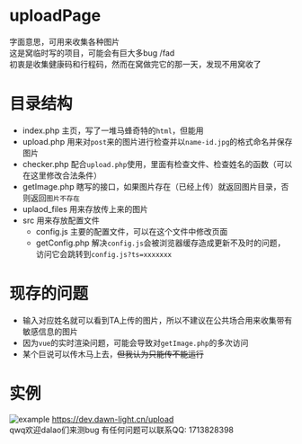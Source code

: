 # uploadPage
字面意思，可用来收集各种图片  
这是窝临时写的项目，可能会有巨大多bug /fad  
初衷是收集健康码和行程码，然而在窝做完它的那一天，发现不用窝收了

# 目录结构
- index.php       主页，写了一堆马蜂奇特的`html`，但能用  
- upload.php      用来对`post`来的图片进行检查并以`name-id.jpg`的格式命名并保存图片  
- checker.php     配合`upload.php`使用，里面有检查文件、检查姓名的函数（可以在这里修改合法条件）  
- getImage.php    瞎写的接口，如果图片存在（已经上传）就返回图片目录，否则返回`图片不存在`  
- uplaod_files    用来存放传上来的图片  
- src   用来存放配置文件
  - config.js     主要的配置文件，可以在这个文件中修改页面
  - getConfig.php 解决`config.js`会被浏览器缓存造成更新不及时的问题，访问它会跳转到`config.js?ts=xxxxxxx`  


# 现存的问题
- 输入对应姓名就可以看到TA上传的图片，所以不建议在公共场合用来收集带有敏感信息的图片
- 因为`vue`的实时渲染问题，可能会导致对`getImage.php`的多次访问
- 某个巨说可以传木马上去，~~但我认为只能传不能运行~~

# 实例
![example](https://dev.dawn-light.cn/upload/1.png)
<https://dev.dawn-light.cn/upload>  
qwq欢迎dalao们来测bug  有任何问题可以联系QQ: 1713828398
